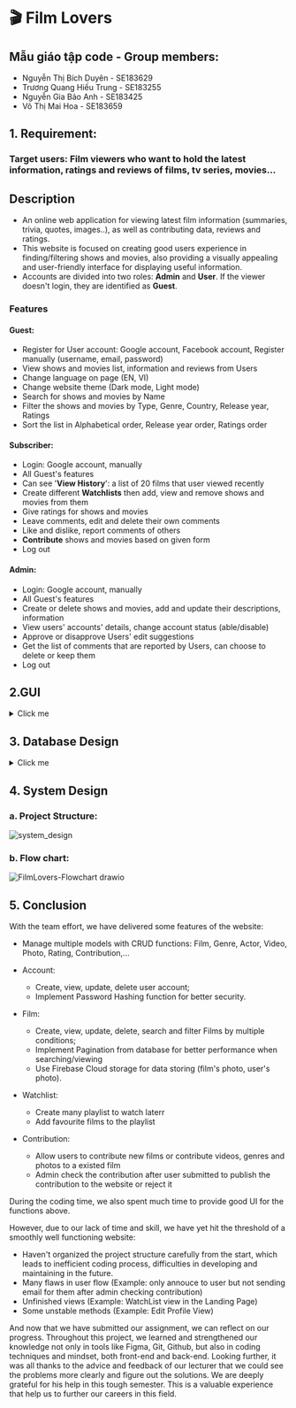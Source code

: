 # 🎬 Film Lovers

## Mẫu giáo tập code - Group members:
- Nguyễn Thị Bích Duyên - SE183629
- Trương Quang Hiếu Trung - SE183255
- Nguyễn Gia Bảo Anh - SE183425
- Võ Thị Mai Hoa - SE183659

## 1. Requirement: 
### Target users: Film viewers who want to hold the latest information, ratings and reviews of films, tv series, movies...

## Description

- An online web application for viewing latest film information (summaries, trivia, quotes, images..), as well as contributing data, reviews and ratings.   
- This website is focused on creating good users experience in finding/filtering shows and movies, also providing a visually appealing and user-friendly interface for displaying useful information.   
- Accounts are divided into two roles: **Admin** and **User**. If the viewer doesn't login, they are identified as **Guest**.   

### Features

#### Guest:   
- Register for User account: Google account, Facebook account, Register manually (username, email, password)   
- View shows and movies list, information and reviews from Users   
- Change language on page (EN, VI)   
- Change website theme (Dark mode, Light mode)   
- Search for shows and movies by Name   
- Filter the shows and movies by Type, Genre, Country, Release year, Ratings   
- Sort the list in Alphabetical order, Release year order, Ratings order   

#### Subscriber:
- Login: Google account, manually   
- All Guest's features   
- Can see '**View History**': a list of 20 films that user viewed recently    
- Create different **Watchlists** then add, view and remove shows and movies from them   
- Give ratings for shows and movies    
- Leave comments, edit and delete their own comments   
- Like and dislike, report comments of others
- **Contribute** shows and movies based on given form   
- Log out   

#### Admin:
- Login: Google account, manually   
- All Guest's features   
- Create or delete shows and movies, add and update their descriptions, information   
- View users' accounts' details, change account status (able/disable)   
- Approve or disapprove Users' edit suggestions   
- Get the list of comments that are reported by Users, can choose to delete or keep them
- Log out   

## 2.GUI
<details>
  <summary>Click me</summary><br>
  
  ### 2.1. Common Pages
  
#### a. Sign in & Sign up:
![1 2](https://github.com/dunghuynh-teaching/prj301-se1867-06/assets/133933281/84dc7fc6-44d0-46f5-b1f9-4b82a8670fa3)

#### b. Home page
![0cb14e1e-e1ea-41a2-9cfa-d1757e08560d-0005](https://github.com/dunghuynh-teaching/prj301-se1867-06/assets/133933281/3f34f246-b4a4-4ee4-a3d5-c49f182daeb7)


#### c. Trending films 
![2](https://github.com/dunghuynh-teaching/prj301-se1867-06/assets/133933281/25da3684-5e71-4f30-ba98-e724ed6884ea)

#### d. Film details and Reviews
![3](https://github.com/dunghuynh-teaching/prj301-se1867-06/assets/133933281/ed63f208-5cde-448a-9b49-b278d14bdaec)

#### e. Film cast details
![4](https://github.com/dunghuynh-teaching/prj301-se1867-06/assets/133933281/e874c34f-f6ac-4326-99f4-916d2dee4178)


### 2.2. Admin Pages

#### a. Login
![5](https://github.com/dunghuynh-teaching/prj301-se1867-06/assets/133933281/dcdbfb8c-7090-427e-b333-066669267930)

#### b. Dashboard
![6](https://github.com/dunghuynh-teaching/prj301-se1867-06/assets/133933281/a919a4cf-8940-44f7-8c9c-cd17f2484587)

#### c. Movie Database
![7](https://github.com/dunghuynh-teaching/prj301-se1867-06/assets/133933281/c23c73d0-75f2-401c-b922-ef3d9590c12f)

#### d. Add new movie
![8](https://github.com/dunghuynh-teaching/prj301-se1867-06/assets/133933281/b2c9f238-1a76-4b26-a6b3-6b8e2396263b)

#### e. Manage users
![9](https://github.com/dunghuynh-teaching/prj301-se1867-06/assets/133933281/5fb2f929-236c-4ff6-ac83-a0ae45ca7e01)

#### f. Manage comments
![10](https://github.com/dunghuynh-teaching/prj301-se1867-06/assets/133933281/a6d3762c-c7fa-4d52-b8c1-50ea4f7cbc59)
</details>


## 3. Database Design
<details>
  <summary>Click me</summary><br>
![FilmLovers-ERD](https://github.com/dunghuynh-teaching/prj301-se1867-06/assets/133933281/4cfecb5d-8b3b-4fb6-accb-2b9c67b1729c)
![FilmLovers-RS](https://github.com/dunghuynh-teaching/prj301-se1867-06/assets/133933281/2d2cb4c7-fb24-4898-9161-3db557b28665)
</details>

## 4. System Design
### a. Project Structure:

![system_design](https://github.com/dunghuynh-teaching/prj301-se1867-06/assets/133933281/98ba0418-4988-441d-abf2-c84a2105cd72)

### b. Flow chart:

![FilmLovers-Flowchart drawio](https://github.com/dunghuynh-teaching/prj301-se1867-06/assets/133933281/8b699f31-6976-42b2-ad31-269e608cf046)

## 5. Conclusion
With the team effort, we have delivered some features of the website:

- Manage multiple models with CRUD functions: Film, Genre, Actor, Video, Photo, Rating, Contribution,...

- Account:
    + Create, view, update, delete user account;
    + Implement Password Hashing function for better security.
      
- Film:
    + Create, view, update, delete, search and filter Films by multiple conditions;
    + Implement Pagination from database for better performance when searching/viewing
    + Use Firebase Cloud storage for data storing (film's photo, user's photo).

- Watchlist:
    + Create many playlist to watch laterr
    + Add favourite films to the playlist
 
- Contribution:
    + Allow users to contribute new films or contribute videos, genres and photos to a existed film
    + Admin check the contribution after user submitted to publish the contribution to the website or reject it

During the coding time, we also spent much time to provide good UI for the functions above.

However, due to our lack of time and skill, we have yet hit the threshold of a smoothly well functioning website:
- Haven't organized the project structure carefully from the start, which leads to inefficient coding process, difficulties in developing and maintaining in the future.
- Many flaws in user flow (Example: only annouce to user but not sending email for them after admin checking contribution)
- Unfinished views (Example: WatchList view in the Landing Page)
- Some unstable methods (Example: Edit Profile View)

And now that we have submitted our assignment, we can reflect on our progress. 
Throughout this project, we learned and strengthened our knowledge not only in tools like Figma, Git, Github, but also in coding techniques and mindset, both front-end and back-end. Looking further, it was all thanks to the advice and feedback of our lecturer that we could see the problems more clearly and figure out the solutions. We are deeply grateful for his help in this tough semester. This is a valuable experience that help us to further our careers in this field. 

